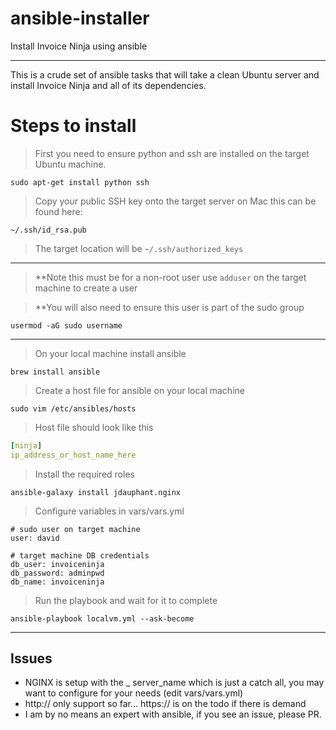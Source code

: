 # ansible-installer
Install Invoice Ninja using ansible

---

This is a crude set of ansible tasks that will take a clean Ubuntu server and install Invoice Ninja and all of its dependencies.

# Steps to install

> First you need to ensure python and ssh are installed on the target Ubuntu machine.

`sudo apt-get install python ssh`

> Copy your public SSH key onto the target server on Mac this can be found here:

`~/.ssh/id_rsa.pub`

> The target location will be 
`~/.ssh/authorized_keys`

***

> **Note this must be for a non-root user use `adduser` on the target machine to create a user

> **You will also need to ensure this user is part of the sudo group

`usermod -aG sudo username`

***

> On your local machine install ansible

`brew install ansible`

> Create a host file for ansible on your local machine

`sudo vim /etc/ansibles/hosts`

> Host file should look like this

```yaml
[ninja]
ip_address_or_host_name_here
```

> Install the required roles

`ansible-galaxy install jdauphant.nginx`

> Configure variables in vars/vars.yml

```
# sudo user on target machine
user: david

# target machine DB credentials
db_user: invoiceninja
db_password: adminpwd
db_name: invoiceninja
```

> Run the playbook and wait for it to complete

`ansible-playbook localvm.yml --ask-become`

***

## Issues
* NGINX is setup with the _ server_name which is just a catch all, you may want to configure for your needs (edit vars/vars.yml)
* http:// only support so far... https:// is on the todo if there is demand
* I am by no means an expert with ansible, if you see an issue, please PR.
